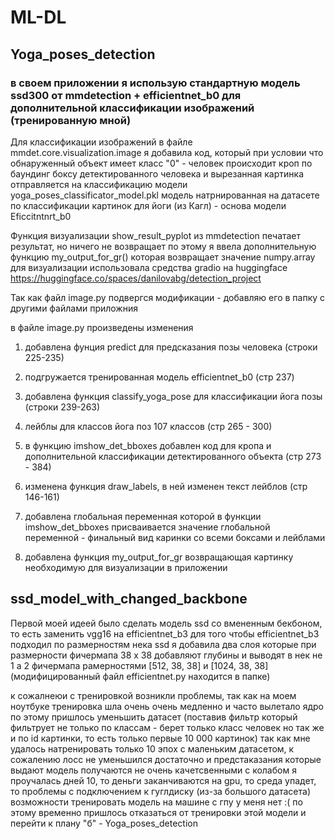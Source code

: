 # ML-DL
## Yoga_poses_detection
### в своем приложении я использую стандартную модель ssd300 от mmdetection + efficientnet_b0 для дополнительной классификации изображений (тренированную мной)

Для классификации изображений в файле mmdet.core.visualization.image я добавила код, 
который при условии что обнаруженный объект имеет класс "0" - человек
происходит кроп по баундинг боксу детектированного человека 
и вырезанная картинка отправляется на классификацию модели yoga_poses_classificator_model.pkl
модель натрнированная на датасете по классификации картинок для йоги (из Кагл) - основа модели Eficcitntnrt_b0


Функция визуализации show_result_pyplot из mmdetection печатает результат, но ничего не возвращает
по этому я ввела дополнительную функцию  my_output_for_gr() которая возвращает значение numpy.array
для визуализации использовала средства gradio на huggingface
https://huggingface.co/spaces/danilovabg/detection_project


Так как файл image.py подвергся модификации - добавляю его в папку с другими файлами приложния


в файле image.py произведены изменения
1. добавлена фунция predict для предсказания позы человека (строки 225-235)

2. подгружается тренированная модель efficientnet_b0 (стр 237)

3. добавлена функция classify_yoga_pose для классификации йога позы (строки 239-263)

4. лейблы для классов йога поз  107 классов (стр 265 - 300)

5. в функцию imshow_det_bboxes добавлен код для кропа и дополнительной классификации детектированного объекта (стр 273 - 384)

6. изменена функция draw_labels, в ней изменен текст лейблов (стр 146-161)

7. добавлена глобальная переменная которой в функции imshow_det_bboxes присваивается значение глобальной переменной - финальный вид каринки со всеми боксами и лейблами

8. добавлена функция my_output_for_gr возвращающая картинку необходимую для визуализации в приложении


## ssd_model_with_changed_backbone
Первой моей идеей было сделать модель ssd со вмененным бекбоном, то есть заменить vgg16 на efficientnet_b3
для того чтобы efficientnet_b3 подходил по размерностям нека ssd я добавила два слоя которые при размерности фичермапа 38 x 38 добавляют глубины и выводят в нек не 1 а 2 фичермапа рамерностями [512, 38, 38] и [1024, 38, 38] (модифицированный файл efficientnet.py находится в папке)

к сожалнеюи с тренировкой возникли проблемы, так как на моем ноутбуке тренировка шла очень очень медленно и часто вылетало ядро
по этому пришлось уменьшить датасет (поставив фильтр который фильтрует не только по классам - берет только класс человек но так же и по id картинки, то есть только первые 10 000 картинок)
так как мне удалось натренировать только 10 эпох с маленьким датасетом, к сожалению лосс не уменьшился достаточно и предстаказания которые выдают модель получаются не очень качетсвенными
с колабом я проучалась дней 10, то деньги заканчиваются на gpu, то среда упадет, то проблемы с подключением к гуглдиску (из-за большого датасета)
возможности тренировать модель на машине с гпу у меня нет :(
по этому временно пришлось отказаться от тренировки этой модели
и перейти к плану "б"  - Yoga_poses_detection
